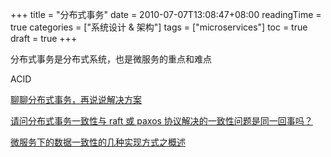 +++
title = "分布式事务"
date = 2010-07-07T13:08:47+08:00
readingTime = true
categories = ["系统设计 & 架构"]
tags = ["microservices"]
toc = true
draft = true
+++

分布式事务是分布式系统，也是微服务的重点和难点

<!--more-->

ACID

[聊聊分布式事务，再说说解决方案](https://www.cnblogs.com/savorboard/p/distributed-system-transaction-consistency.html)

[请问分布式事务一致性与 raft 或 paxos 协议解决的一致性问题是同一回事吗？](https://www.zhihu.com/question/275845393/answer/402722747)

[微服务下的数据一致性的几种实现方式之概述](https://www.jianshu.com/p/b264a196b177)
